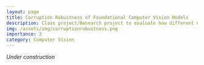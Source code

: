 ```yaml
---
layout: page
title: Corruption Robustness of Foundational Computer Vision Models
description: Class project/Research project to evaluate how different models perform on corrupted images.
img: /assets/img/corruptionrobustness.png
importance: 3
category: Computer Vision
---
```


*Under construction*